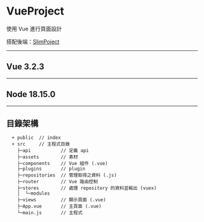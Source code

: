 # VueProject

使用 Vue 進行頁面設計

搭配後端：[SlimPoject](https://github.com/tk50486yui/SlimProject.git)

----
## Vue 3.2.3


----
## Node 18.15.0


----
## 目錄架構
```    
  + public  // index
  + src     // 主程式目錄
    ├─api           // 定義 api
    ├─assets        // 素材
    ├─components    // Vue 組件 (.vue)
    ├─plugins       // plugin
    ├─repositories  // 管理取得之資料 (.js)
    ├─router        // Vue 路由控制
    ├─stores        // 處理 repository 的資料並輸出 (vuex)
    │  └─modules
    ├─views         // 顯示頁面 (.vue)
    ├─App.vue       // 主頁面 (.vue)
    └─main.js       // 主程式
```